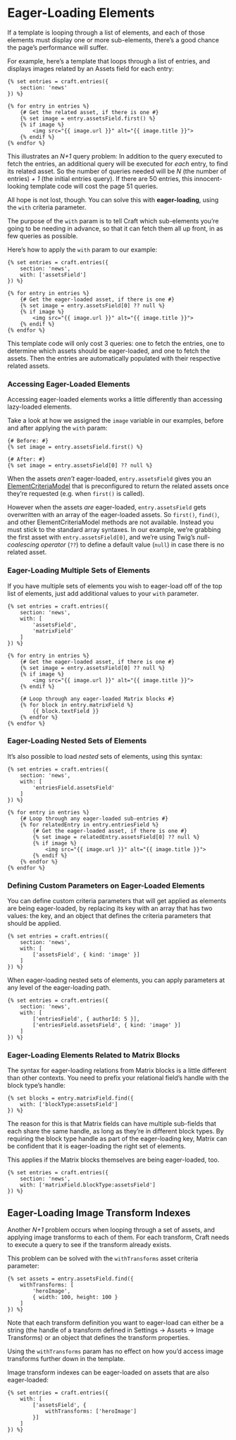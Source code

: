 # Eager-Loading Elements

If a template is looping through a list of elements, and each of those elements must display one or more sub-elements, there’s a good chance the page’s performance will suffer.

For example, here’s a template that loops through a list of entries, and displays images related by an Assets field for each entry:

```twig
{% set entries = craft.entries({
    section: 'news'
}) %}

{% for entry in entries %}
    {# Get the related asset, if there is one #}
    {% set image = entry.assetsField.first() %}
    {% if image %}
        <img src="{{ image.url }}" alt="{{ image.title }}">
    {% endif %}
{% endfor %}
```

This illustrates an _N+1_ query problem: In addition to the query executed to fetch the entries, an additional query will be executed for _each_ entry, to find its related asset. So the number of queries needed will be _N_ (the number of entries) _+ 1_ (the initial entries query). If there are 50 entries, this innocent-looking template code will cost the page 51 queries.

All hope is not lost, though. You can solve this with **eager-loading**, using the `with` criteria parameter.

The purpose of the `with` param is to tell Craft which sub-elements you’re going to be needing in advance, so that it can fetch them all up front, in as few queries as possible.

Here’s how to apply the `with` param to our example:

```twig
{% set entries = craft.entries({
    section: 'news',
    with: ['assetsField']
}) %}

{% for entry in entries %}
    {# Get the eager-loaded asset, if there is one #}
    {% set image = entry.assetsField[0] ?? null %}
    {% if image %}
        <img src="{{ image.url }}" alt="{{ image.title }}">
    {% endif %}
{% endfor %}
```

This template code will only cost 3 queries: one to fetch the entries, one to determine which assets should be eager-loaded, and one to fetch the assets. Then the entries are automatically populated with their respective related assets.

### Accessing Eager-Loaded Elements

Accessing eager-loaded elements works a little differently than accessing lazy-loaded elements.

Take a look at how we assigned the `image` variable in our examples, before and after applying the `with` param:

```twig
{# Before: #}
{% set image = entry.assetsField.first() %}

{# After: #}
{% set image = entry.assetsField[0] ?? null %}
```

When the assets _aren’t_ eager-loaded, `entry.assetsField` gives you an [ElementCriteriaModel](elementcriteriamodel.md) that is preconfigured to return the related assets once they’re requested (e.g. when `first()` is called).

However when the assets _are_ eager-loaded, `entry.assetsField` gets overwritten with an array of the eager-loaded assets. So `first()`, `find()`, and other ElementCriteriaModel methods are not available. Instead you must stick to the standard array syntaxes. In our example, we’re grabbing the first asset with `entry.assetsField[0]`, and we’re using Twig’s _null-coalescing operator_ (`??`) to define a default value (`null`) in case there is no related asset.


### Eager-Loading Multiple Sets of Elements

If you have multiple sets of elements you wish to eager-load off of the top list of elements, just add additional values to your `with` parameter.

```twig
{% set entries = craft.entries({
    section: 'news',
    with: [
        'assetsField',
        'matrixField'
    ]
}) %}

{% for entry in entries %}
    {# Get the eager-loaded asset, if there is one #}
    {% set image = entry.assetsField[0] ?? null %}
    {% if image %}
        <img src="{{ image.url }}" alt="{{ image.title }}">
    {% endif %}

    {# Loop through any eager-loaded Matrix blocks #}
    {% for block in entry.matrixField %}
        {{ block.textField }}
    {% endfor %}
{% endfor %}
```



### Eager-Loading Nested Sets of Elements

It’s also possible to load _nested_ sets of elements, using this syntax:

```twig
{% set entries = craft.entries({
    section: 'news',
    with: [
        'entriesField.assetsField'
    ]
}) %}

{% for entry in entries %}
    {# Loop through any eager-loaded sub-entries #}
    {% for relatedEntry in entry.entriesField %}
        {# Get the eager-loaded asset, if there is one #}
        {% set image = relatedEntry.assetsField[0] ?? null %}
        {% if image %}
            <img src="{{ image.url }}" alt="{{ image.title }}">
        {% endif %}
    {% endfor %}
{% endfor %}
```

### Defining Custom Parameters on Eager-Loaded Elements

You can define custom criteria parameters that will get applied as elements are being eager-loaded, by replacing its key with an array that has two values: the key, and an object that defines the criteria parameters that should be applied.

```twig
{% set entries = craft.entries({
    section: 'news',
    with: [
        ['assetsField', { kind: 'image' }]
    ]
}) %}
```

When eager-loading nested sets of elements, you can apply parameters at any level of the eager-loading path.

```twig
{% set entries = craft.entries({
    section: 'news',
    with: [
        ['entriesField', { authorId: 5 }],
        ['entriesField.assetsField', { kind: 'image' }]
    ]
}) %}
```

### Eager-Loading Elements Related to Matrix Blocks

The syntax for eager-loading relations from Matrix blocks is a little different than other contexts. You need to prefix your relational field’s handle with the block type’s handle:

```twig
{% set blocks = entry.matrixField.find({
    with: ['blockType:assetsField']
}) %}
```

The reason for this is that Matrix fields can have multiple sub-fields that each share the same handle, as long as they’re in different block types. By requiring the block type handle as part of the eager-loading key, Matrix can be confident that it is eager-loading the right set of elements.

This applies if the Matrix blocks themselves are being eager-loaded, too.

```twig
{% set entries = craft.entries({
    section: 'news',
    with: ['matrixField.blockType:assetsField']
}) %}
```

## Eager-Loading Image Transform Indexes

Another _N+1_ problem occurs when looping through a set of assets, and applying image transforms to each of them. For each transform, Craft needs to execute a query to see if the transform already exists.

This problem can be solved with the `withTransforms` asset criteria parameter:

```twig
{% set assets = entry.assetsField.find({
    withTransforms: [
        'heroImage',
        { width: 100, height: 100 }
    ]
}) %}
```

Note that each transform definition you want to eager-load can either be a string (the handle of a transform defined in Settings → Assets → Image Transforms) or an object that defines the transform properties.

Using the `withTransforms` param has no effect on how you’d access image transforms further down in the template.

Image transform indexes can be eager-loaded on assets that are also eager-loaded:

```twig
{% set entries = craft.entries({
    with: [
        ['assetsField', {
            withTransforms: ['heroImage']
        }]
    ]
}) %}
```